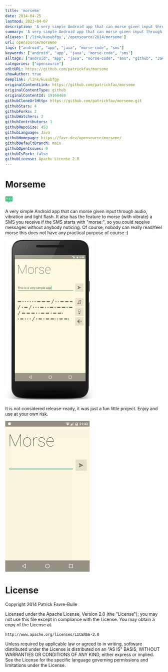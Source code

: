 ```yaml
---
title: 'morseme'
date: 2014-04-25
lastmod: 2023-04-07
description: 'A very simple Android app that can morse given input through audio, vibration and light flash. Also can morse your SMS.'
summary: 'A very simple Android app that can morse given input through audio, vibration and light flash. Also can morse your SMS.'
aliases: ['/link/kusubfgy','/opensource/2014/morseme']
url: opensource/morseme
tags: ["android", "app", "java", "morse-code", "sms"]
keywords: ["android", "app", "java", "morse-code", "sms"]
alltags: ["android", "app", "java", "morse-code", "sms", "github", "Java"]
categories: ["opensource"]
editURL: https://github.com/patrickfav/morseme
showAuthor: true
deeplink: /link/kusubfgy
originalContentLink: https://github.com/patrickfav/morseme
originalContentType: github
originalContentId: 19160468
githubCloneUrlHttp: https://github.com/patrickfav/morseme.git
githubStars: 4
githubForks: 2
githubWatchers: 2
githubContributors: 1
githubRepoSize: 453
githubLanguage: Java
githubHomepage: https://favr.dev/opensource/morseme/
githubDefaultBranch: main
githubOpenIssues: 0
githubIsFork: false
githubLicense: Apache License 2.0
---
```


# Morseme

![logo](img_416f2fd355df8110.png)

A very simple Android app that can morse given input through audio, vibration and light flash.
It also has the feature to morse (with vibrate) a SMS you receive if the SMS starts with "morse:",
so you could receive messages without anybody noticing. Of course, nobody can really read/feel
morse this does not have any practical purpose of course :)

![Screenshot](img_1a3ff1709af6522f.png)

It is not considered release-ready, it was just a fun little project. Enjoy
and use at your own risk.

![Animation](img_98f80f052496ad4b.gif)

# License

Copyright 2014 Patrick Favre-Bulle

Licensed under the Apache License, Version 2.0 (the "License");
you may not use this file except in compliance with the License.
You may obtain a copy of the License at

    http://www.apache.org/licenses/LICENSE-2.0

Unless required by applicable law or agreed to in writing, software
distributed under the License is distributed on an "AS IS" BASIS,
WITHOUT WARRANTIES OR CONDITIONS OF ANY KIND, either express or implied.
See the License for the specific language governing permissions and
limitations under the License.
